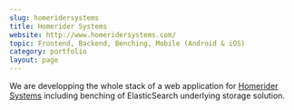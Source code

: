 ```yaml
---
slug: homeridersystems
title: Homerider Systems
website: http://www.homeridersystems.com/
topic: Frontend, Backend, Benching, Mobile (Android & iOS)
category: portfolio
layout: page
---
```

We are developping the whole stack of a web application for [Homerider Systems]({{page.website}}) including benching of ElasticSearch underlying storage solution.
